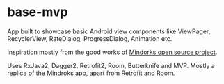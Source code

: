 # base-mvp
App built to showcase basic Android view components like ViewPager, RecyclerView, RateDialog, ProgressDialog, Animation etc.


Inspiration mostly from the good works of [Mindorks open source project](https://github.com/MindorksOpenSource/android-mvp-architecture).

Uses RxJava2, Dagger2, Retrofit2, Room, Butterknife and MVP.
Mostly a replica of the Mindroks app, apart from Retrofit and Room.
